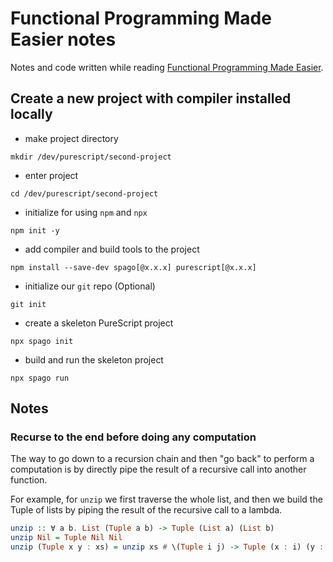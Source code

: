 # Functional Programming Made Easier notes

Notes and code written while reading [Functional Programming Made Easier](https://leanpub.com/fp-made-easier).

## Create a new project with compiler installed locally

- make project directory

```shell
mkdir /dev/purescript/second-project
```

- enter project

```shell
cd /dev/purescript/second-project
```

- initialize for using `npm` and `npx`

```shell
npm init -y
```

- add compiler and build tools to the project

```shell
npm install --save-dev spago[@x.x.x] purescript[@x.x.x]
```

- initialize our `git` repo (Optional)

```shell
git init
```

- create a skeleton PureScript project

```shell
npx spago init
```

- build and run the skeleton project

```shell
npx spago run
```

## Notes

### Recurse to the end before doing any computation

The way to go down to a recursion chain and then "go back" to perform a computation is by directly pipe the result of a recursive call into another function.

For example, for `unzip` we first traverse the whole list, and then we build the Tuple of lists by piping the result of the recursive call to a lambda.

```haskell
unzip :: ∀ a b. List (Tuple a b) -> Tuple (List a) (List b)
unzip Nil = Tuple Nil Nil
unzip (Tuple x y : xs) = unzip xs # \(Tuple i j) -> Tuple (x : i) (y : j)
```
